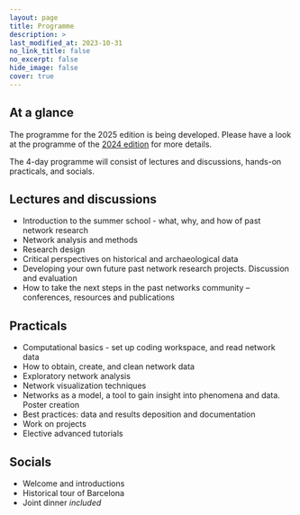 ```yaml
---
layout: page
title: Programme
description: >
last_modified_at: 2023-10-31
no_link_title: false 
no_excerpt: false 
hide_image: false
cover: true
---
```


##  At a glance

The programme for the 2025 edition is being developed. Please have a look at the programme of the [2024 edition](/pasteditions) for more details.

The 4-day programme will consist of lectures and discussions, hands-on practicals, and socials.

##  Lectures and discussions

* Introduction to the summer school - what, why, and how of past network research
* Network analysis and methods
* Research design
* Critical perspectives on historical and archaeological data
*	Developing your own future past network research projects. Discussion and evaluation
*	How to take the next steps in the past networks community – conferences, resources and publications
  
##  Practicals

* Computational basics - set up coding workspace, and read network data
* How to obtain, create, and clean network data
* Exploratory network analysis
* Network visualization techniques
* Networks as a model, a tool to gain insight into phenomena and data. Poster creation
* Best practices: data and results deposition and documentation
* Work on projects
* Elective advanced tutorials

## Socials

* Welcome and introductions
* Historical tour of Barcelona
* Joint dinner *included*
